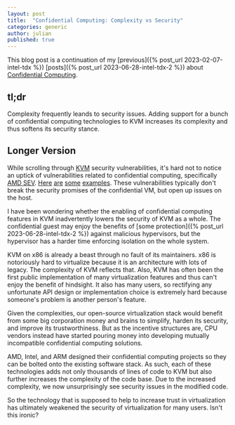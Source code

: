 ```yaml
---
layout: post
title:  "Confidential Computing: Complexity vs Security"
categories: generic
author: julian
published: true
---
```


This blog post is a continuation of my [previous]({% post_url
2023-02-07-intel-tdx %}) [posts]({% post_url 2023-06-28-intel-tdx-2
%}) about [Confidential
Computing](https://en.wikipedia.org/wiki/Confidential_computing).

## tl;dr

Complexity frequently leands to security issues. Adding support for a
bunch of confidential computing technologies to KVM increases its
complexity and thus softens its security stance.

## Longer Version

While scrolling through [KVM](https://linux-kvm.org/) security
vulnerabilities, it's hard not to notice an uptick of vulnerabilities
related to confidential computing, specifically [AMD
SEV](https://www.qemu.org/docs/master/system/i386/amd-memory-encryption.html). [Here](https://cve.mitre.org/cgi-bin/cvename.cgi?name=CVE-2021-4093)
[are](https://cve.mitre.org/cgi-bin/cvename.cgi?name=CVE-2022-0171)
[some](https://cve.mitre.org/cgi-bin/cvename.cgi?name=CVE-2023-4155)
[examples](https://cve.mitre.org/cgi-bin/cvename.cgi?name=CVE-2024-35791). These
vulnerabilities typically don't break the security promises of the
confidential VM, but open up issues on the host.

I have been wondering whether the enabling of confidential computing
features in KVM inadvertently lowers the security of KVM as a
whole. The confidential guest may enjoy the benefits of [some
protection]({% post_url 2023-06-28-intel-tdx-2 %}) against malicious
hypervisors, but the hypervisor has a harder time enforcing isolation
on the whole system.

KVM on x86 is already a beast through no fault of its maintainers. x86
is notoriously hard to virtualize because it is an architecture with
lots of legacy. The complexity of KVM reflects that. Also, KVM has
often been the first public implementation of many virtualization
features and thus can't enjoy the benefit of hindsight. It also has
many users, so rectifying any unfortunate API design or implementation
choice is extremely hard because someone's problem is another person's
feature.

Given the complexities, our open-source virtualization stack would
benefit from some big corporation money and brains to simplify, harden
its security, and improve its trustworthiness. But as the incentive
structures are, CPU vendors instead have started pouring money into
developing mutually incompatible confidential computing solutions.

AMD, Intel, and ARM designed their confidential computing projects so
they can be bolted onto the existing software stack. As such, each of
these technologies adds not only thousands of lines of code to KVM but
also further increases the complexity of the code base. Due to the
increased complexity, we now unsurprisingly see security issues in the
modified code.

So the technology that is supposed to help to increase trust in
virtualization has ultimately weakened the security of virtualization
for many users. Isn't this ironic?

